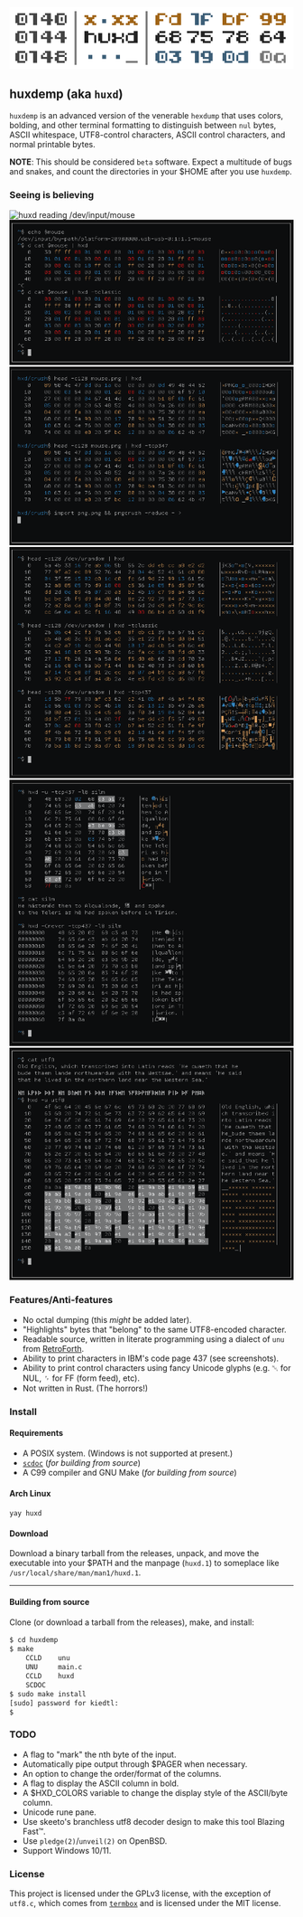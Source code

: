 ![logo](img/logo.png)

## huxdemp (aka `huxd`)

`huxdemp` is an advanced version of the venerable `hexdump` that uses
colors, bolding, and other terminal formatting to distinguish between `nul`
bytes, ASCII whitespace, UTF8-control characters, ASCII control characters,
and normal printable bytes.

**NOTE**: This should be considered `beta` software. Expect a multitude of
bugs and snakes, and count the directories in your $HOME after you use
`huxdemp`.

### Seeing is believing

![huxd reading /dev/input/mouse](img/mouse.png)
![huxd reading /dev/input/mouse](img/mouse2.png)
![huxd reading part of a PNG image](img/png.png)
![huxd reading /dev/random](img/rnd.png)
![huxd reading a snippet from The Silmarillion](img/silm.png)
![huxd reading some UTF8 text, demonstrating the -u flag](img/utf8.png)

### Features/Anti-features

- No octal dumping (this *might* be added later).
- "Highlights" bytes that "belong" to the same UTF8-encoded character.
- Readable source, written in literate programming using a dialect of `unu`
  from [RetroForth](https://forth.works/).
- Ability to print characters in IBM's code page 437 (see screenshots).
- Ability to print control characters using fancy Unicode glyphs (e.g. ␀
  for NUL, ␌ for FF (form feed), etc).
- Not written in Rust. (The horrors!)

### Install

#### Requirements

- A POSIX system. (Windows is not supported at present.)
- [`scdoc`](https://git.sr.ht/~sircmpwn/scdoc) (*for building from source*)
- A C99 compiler and GNU Make (*for building from source*)

#### Arch Linux

```
yay huxd
```

#### Download

Download a binary tarball from the releases, unpack, and move the
executable into your $PATH and the manpage (`huxd.1`) to someplace like
`/usr/local/share/man/man1/huxd.1`.

---

#### Building from source

Clone (or download a tarball from the releases), make, and install:

```
$ cd huxdemp
$ make
    CCLD    unu
    UNU     main.c
    CCLD    huxd
    SCDOC  
$ sudo make install
[sudo] password for kiedtl:
$
```

### TODO

- A flag to "mark" the nth byte of the input.
- Automatically pipe output through $PAGER when necessary.
- An option to change the order/format of the columns.
- A flag to display the ASCII column in bold.
- A $HXD_COLORS variable to change the display style of the ASCII/byte
  column.
- Unicode rune pane.
- Use skeeto's branchless utf8 decoder design to make this tool Blazing Fast™.
- Use `pledge(2)`/`unveil(2)` on OpenBSD.
- Support Windows 10/11.

### License

This project is licensed under the GPLv3 license, with the exception of
`utf8.c`, which comes from [`termbox`](https://github.com/nsf/termbox) and
is licensed under the MIT license.
